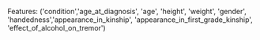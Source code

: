 Features: ('condition','age_at_diagnosis', 'age', 'height', 'weight', 'gender', 'handedness','appearance_in_kinship', 'appearance_in_first_grade_kinship', 'effect_of_alcohol_on_tremor')
